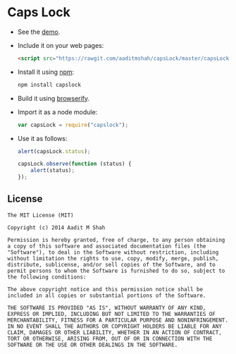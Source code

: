 # Caps Lock #

* See the [demo](https://rawgit.com/aaditmshah/capsLock/master/demo.html "Caps Lock Demo").

* Include it on your web pages:

    ```html
    <script src="https://rawgit.com/aaditmshah/capsLock/master/capsLock.js"></script>>
    ```

* Install it using [npm](https://www.npmjs.org/ "npm"):

    ```bash
    npm install capslock
    ```

* Build it using [browserify](http://browserify.org/ "Browserify").

* Import it as a node module:

    ```javascript
    var capsLock = require("capslock");
    ```

* Use it as follows:

    ```javascript
    alert(capsLock.status);

    capsLock.observe(function (status) {
        alert(status);
    });
    ```

## License ##

```
The MIT License (MIT)

Copyright (c) 2014 Aadit M Shah

Permission is hereby granted, free of charge, to any person obtaining a copy of this software and associated documentation files (the "Software"), to deal in the Software without restriction, including without limitation the rights to use, copy, modify, merge, publish, distribute, sublicense, and/or sell copies of the Software, and to permit persons to whom the Software is furnished to do so, subject to the following conditions:

The above copyright notice and this permission notice shall be included in all copies or substantial portions of the Software.

THE SOFTWARE IS PROVIDED "AS IS", WITHOUT WARRANTY OF ANY KIND, EXPRESS OR IMPLIED, INCLUDING BUT NOT LIMITED TO THE WARRANTIES OF MERCHANTABILITY, FITNESS FOR A PARTICULAR PURPOSE AND NONINFRINGEMENT. IN NO EVENT SHALL THE AUTHORS OR COPYRIGHT HOLDERS BE LIABLE FOR ANY CLAIM, DAMAGES OR OTHER LIABILITY, WHETHER IN AN ACTION OF CONTRACT, TORT OR OTHERWISE, ARISING FROM, OUT OF OR IN CONNECTION WITH THE SOFTWARE OR THE USE OR OTHER DEALINGS IN THE SOFTWARE.
```